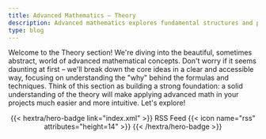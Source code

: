 ```yaml
---
title: Advanced Mathematics – Theory
description: Advanced mathematics explores fundamental structures and patterns underlying seemingly disparate areas, revealing deep connections and enabling powerful problem-solving tools.
type: blog
---
```


Welcome to the Theory section!  We're diving into the beautiful, sometimes abstract, world of advanced mathematical concepts. Don't worry if it seems daunting at first – we'll break down the core ideas in a clear and accessible way, focusing on understanding the "why" behind the formulas and techniques. Think of this section as building a strong foundation: a solid understanding of the theory will make applying advanced math in your projects much easier and more intuitive. Let's explore!

<div style="text-align: center; margin-top: 1em;">
{{< hextra/hero-badge link="index.xml" >}}
  <span>RSS Feed</span>
  {{< icon name="rss" attributes="height=14" >}}
{{< /hextra/hero-badge >}}
</div>
